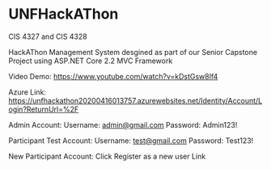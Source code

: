 # UNFHackAThon

CIS 4327 and CIS 4328

HackAThon Management System desgined as part of our Senior Capstone Project using ASP.NET Core 2.2 MVC Framework


Video Demo: https://www.youtube.com/watch?v=kDstGsw8If4

Azure Link: https://unfhackathon20200416013757.azurewebsites.net/Identity/Account/Login?ReturnUrl=%2F

Admin Account:
  Username: admin@gmail.com
  Password: Admin123!
  
Participant Test Account:
  Username: test@gmail.com
  Password: Test123!
  
New Participant Account:
  Click Register as a new user Link 
